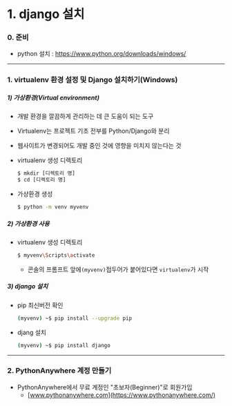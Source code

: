 # 1. django 설치

### 0. 준비

- python 설치 : <https://www.python.org/downloads/windows/>

---

### 1. virtualenv 환경 설정 및 Django 설치하기(Windows)

##### 1) 가상환경(Virtual environment)

- 개발 환경을 깔끔하게 관리하는 데 큰 도움이 되는 도구
- Virtualenv는 프로젝트 기초 전부를 Python/Django와 분리
- 웹사이트가 변경되어도 개발 중인 것에 영향을 미치지 않는다는 것



- virtualenv 생성 디렉토리

  ```bash
  $ mkdir [디렉토리 명]
  $ cd [디렉토리 명]
  ```

- 가상환경 생성

  ```bash
  $ python -m venv myvenv
  ```



##### 2) 가상환경 사용

- virtualenv 생성 디렉토리

  ```bash
  $ myvenv\Scripts\activate
  ```

  - 콘솔의 프롬프트 앞에`(myvenv)`접두어가 붙어있다면 `virtualenv`가 시작

##### 3) django 설치

- pip 최신버전 확인

  ```bash
  (myvenv) ~$ pip install --upgrade pip
  ```

- djang 설치

  ```bash
  (myvenv) ~$ pip install django
  ```

---

### 2. PythonAnywhere 계정 만들기

- PythonAnywhere에서 무료 계정인 "초보자(Beginner)"로 회원가입
  - [www.pythonanywhere.com](https://www.pythonanywhere.com/)

